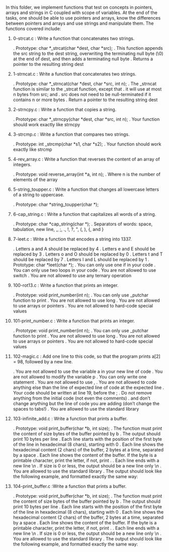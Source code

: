 In this folder, we implement functions that test on concepts in pointers, arrays and strings in C coupled with
scope of variables.
At the end of the tasks, one should be able to use pointers and arrays, know the differences between pointers and arrays and use strings and manipulate them.
The functions covered include:

1. 0-strcat.c : Write a function that concatenates two strings.

	. Prototype: char *_strcat(char *dest, char *src);
	. This function appends the src string to the dest string, overwriting the terminating null byte (\0) at the end of dest, and then adds a terminating null byte
	. Returns a pointer to the resulting string dest

2. 1-strncat.c : Write a function that concatenates two strings.

	. Prototype: char *_strncat(char *dest, char *src, int n);
	. The _strncat function is similar to the _strcat function, except that
	. it will use at most n bytes from src; and
	. src does not need to be null-terminated if it contains n or more bytes
	. Return a pointer to the resulting string dest

3. 2-strncpy.c : Write a function that copies a string.

	. Prototype: char *_strncpy(char *dest, char *src, int n);
	. Your function should work exactly like strncpy

4. 3-strcmp.c : Write a function that compares two strings.

	. Prototype: int _strcmp(char *s1, char *s2);
	. Your function should work exactly like strcmp

5. 4-rev_array.c : Write a function that reverses the content of an array of integers.

	. Prototype: void reverse_array(int *a, int n);
	. Where n is the number of elements of the array

6. 5-string_toupper.c : Write a function that changes all lowercase letters of a string to uppercase.

	. Prototype: char *string_toupper(char *);

7. 6-cap_string.c : Write a function that capitalizes all words of a string.

	. Prototype: char *cap_string(char *);
	. Separators of words: space, tabulation, new line, ,, ;, ., !, ?, ", (, ), {, and }

8. 7-leet.c : Write a function that encodes a string into 1337.

	. Letters a and A should be replaced by 4
	. Letters e and E should be replaced by 3
	. Letters o and O should be replaced by 0
	. Letters t and T should be replaced by 7
	. Letters l and L should be replaced by 1
	. Prototype: char *leet(char *);
	. You can only use one if in your code
	. You can only use two loops in your code
	. You are not allowed to use switch
	. You are not allowed to use any ternary operation

9. 100-rot13.c : Write a function that prints an integer.

	. Prototype: void print_number(int n);
	. You can only use _putchar function to print
	. You are not allowed to use long
	. You are not allowed to use arrays or pointers
	. You are not allowed to hard-code special values

10. 101-print_number.c : Write a function that prints an integer.

	. Prototype: void print_number(int n);
	. You can only use _putchar function to print
	. You are not allowed to use long
	. You are not allowed to use arrays or pointers
	. You are not allowed to hard-code special values

11. 102-magic.c : Add one line to this code, so that the program prints a[2] = 98, followed by a new line.

	. You are not allowed to use the variable a in your new line of code
	. You are not allowed to modify the variable p
	. You can only write one statement
	. You are not allowed to use ,
	. You are not allowed to code anything else than the line of expected line of code at the expected line
	. Your code should be written at line 19, before the ;
	. Do not remove anything from the initial code (not even the comments)
	. and don’t change anything but the line of code you are adding (don’t change the spaces to tabs!)
	. You are allowed to use the standard library

12. 103-infinite_add.c : Write a function that prints a buffer.

	. Prototype: void print_buffer(char *b, int size);
	. The function must print the content of size bytes of the buffer pointed by b
	. The output should print 10 bytes per line
	. Each line starts with the position of the first byte of the line in hexadecimal (8 chars), starting with 0
	. Each line shows the hexadecimal content (2 chars) of the buffer, 2 bytes at a time, separated by a space
	. Each line shows the content of the buffer. If the byte is a printable character, print the letter, if not, print .
	. Each line ends with a new line \n
	. If size is 0 or less, the output should be a new line only \n
	. You are allowed to use the standard library
	. The output should look like the following example, and formatted exactly the same way:

13. 104-print_buffer.c :Write a function that prints a buffer.

	. Prototype: void print_buffer(char *b, int size);
	. The function must print the content of size bytes of the buffer pointed by b
	. The output should print 10 bytes per line
	. Each line starts with the position of the first byte of the line in hexadecimal (8 chars), starting with 0
	. Each line shows the hexadecimal content (2 chars) of the buffer, 2 bytes at a time, separated by a space
	. Each line shows the content of the buffer. If the byte is a printable character, print the letter, if not, print .
	. Each line ends with a new line \n
	. If size is 0 or less, the output should be a new line only \n
	. You are allowed to use the standard library
	. The output should look like the following example, and formatted exactly the same way:

